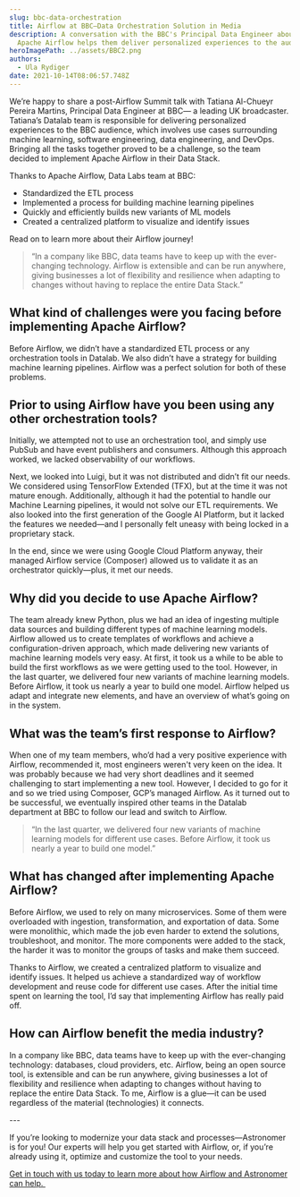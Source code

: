 ```yaml
---
slug: bbc-data-orchestration
title: Airflow at BBC—Data Orchestration Solution in Media
description: A conversation with the BBC's Principal Data Engineer about how
  Apache Airflow helps them deliver personalized experiences to the audience.
heroImagePath: ../assets/BBC2.png
authors:
  - Ula Rydiger
date: 2021-10-14T08:06:57.748Z
---
```

We’re happy to share a post-Airflow Summit talk with Tatiana Al-Chueyr Pereira Martins, Principal Data Engineer at BBC— a leading UK broadcaster. Tatiana’s Datalab team is responsible for delivering personalized experiences to the BBC audience, which involves use cases surrounding machine learning, software engineering, data engineering, and DevOps. Bringing all the tasks together proved to be a challenge, so the team decided to implement Apache Airflow in their Data Stack.



Thanks to Apache Airflow, Data Labs team at BBC:

* Standardized the ETL process
* Implemented a process for building machine learning pipelines
* Quickly and efficiently builds new variants of ML models
* Created a centralized platform to visualize and identify issues

Read on to learn more about their Airflow journey!



> “In a company like BBC, data teams have to keep up with the ever-changing technology. Airflow is extensible and can be run anywhere, giving businesses a lot of flexibility and resilience when adapting to changes without having to replace the entire Data Stack.”



## What kind of challenges were you facing before implementing Apache Airflow?

Before Airflow, we didn’t have a standardized ETL process or any orchestration tools in Datalab. We also didn’t have a strategy for building machine learning pipelines. Airflow was a perfect solution for both of these problems. 



## Prior to using Airflow have you been using any other orchestration tools?

Initially, we attempted not to use an orchestration tool, and simply use PubSub and have event publishers and consumers. Although this approach worked, we lacked observability of our workflows.

Next, we looked into Luigi, but it was not distributed and didn’t fit our needs. We considered using TensorFlow Extended (TFX), but at the time it was not mature enough. Additionally, although it had the potential to handle our Machine Learning pipelines, it would not solve our ETL requirements. We also looked into the first generation of the Google AI Platform, but it lacked the features we needed—and I personally felt uneasy with being locked in a proprietary stack.

In the end, since we were using Google Cloud Platform anyway, their managed Airflow service (Composer) allowed us to validate it as an orchestrator quickly—plus, it met our needs.



## Why did you decide to use Apache Airflow? 

The team already knew Python, plus we had an idea of ingesting multiple data sources and building different types of machine learning models. Airflow allowed us to create templates of workflows and achieve a configuration-driven approach, which made delivering new variants of machine learning models very easy. At first, it took us a while to be able to build the first workflows as we were getting used to the tool. However, in the last quarter, we delivered four new variants of machine learning models. Before Airflow, it took us nearly a year to build one model. Airflow helped us adapt and integrate new elements, and have an overview of what’s going on in the system.



## What was the team’s first response to Airflow?

When one of my team members, who’d had a very positive experience with Airflow, recommended it, most engineers weren't very keen on the idea. It was probably because we had very short deadlines and it seemed challenging to start implementing a new tool. However, I decided to go for it and so we tried using Composer, GCP’s managed Airflow. As it turned out to be successful, we eventually inspired other teams in the Datalab department at BBC to follow our lead and switch to Airflow. 

> “In the last quarter, we delivered four new variants of machine learning models for different use cases. Before Airflow, it took us nearly a year to build one model.”

## What has changed after implementing Apache Airflow? 

Before Airflow, we used to rely on many microservices. Some of them were overloaded with ingestion, transformation, and exportation of data. Some were monolithic, which made the job even harder to extend the solutions, troubleshoot, and monitor. The more components were added to the stack, the harder it was to monitor the groups of tasks and make them succeed. 

Thanks to Airflow, we created a centralized platform to visualize and identify issues. It helped us achieve a standardized way of workflow development and reuse code for different use cases. After the initial time spent on learning the tool, I’d say that implementing Airflow has really paid off. 



## How can Airflow benefit the media industry?

In a company like BBC, data teams have to keep up with the ever-changing technology: databases, cloud providers, etc. Airflow, being an open source tool, is extensible and can be run anywhere, giving businesses a lot of flexibility and resilience when adapting to changes without having to replace the entire Data Stack. To me, Airflow is a glue—it can be used regardless of the material (technologies) it connects.



\---

If you’re looking to modernize your data stack and processes—Astronomer is for you! Our experts will help you get started with Airflow, or, if you’re already using it, optimize and customize the tool to your needs. 



[Get in touch with us today to learn more about how Airflow and Astronomer can help. ](https://www.astronomer.io/get-astronomer)